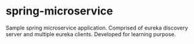 # spring-microservice
Sample spring microservice application. Comprised of eureka discovery server and multiple eureka clients. Developed for learning purpose.
